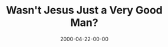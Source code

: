 ---
layout: message
category: message
series: "The Heart of the Matter"
title: "Wasn't Jesus Just a Very Good Man?"
date: 2000-04-22-00-00
message_id: 379
audio: "http://s3.amazonaws.com/crossroads-media/media/legacy/mp3/The_Heart_Of_The_Matter_03_Wasn't_Jesus_Just_A_Very_Good_Man_04-22-2000_Tome.mp3"
audio-duration: "34:18"
explicit: "N"
---